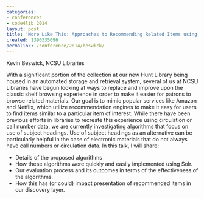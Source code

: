 ```yaml
---
categories:
- conferences
- code4lib 2014
layout: post
title: 'More Like This: Approaches to Recommending Related Items using Subject Headings'
created: 1390335096
permalink: /conference/2014/beswick/
---
```

Kevin Beswick, NCSU Libraries 

With a significant portion of the collection at our new Hunt Library being housed in an automated storage and retrieval system, several of us at NCSU Libraries have begun looking at ways to replace and improve upon the classic shelf browsing experience in order to make it easier for patrons to browse related materials. Our goal is to mimic popular services like Amazon and Netflix, which utilize recommendation engines to make it easy for users to find items similar to a particular item of interest. While there have been previous efforts in libraries to recreate this experience using circulation or call number data, we are currently investigating algorithms that focus on use of subject headings. Use of subject headings as an alternative can be particularly helpful in the case of electronic materials that do not always have call numbers or circulation data. In this talk, I will share:

<ul>
<li>Details of the proposed algorithms</li>
<li>How these algorithms were quickly and easily implemented using Solr.</li>
<li>Our evaluation process and its outcomes in terms of the effectiveness of the algorithms.</li>
<li>How this has (or could) impact presentation of recommended items in our discovery layer.</li>
</ul>
